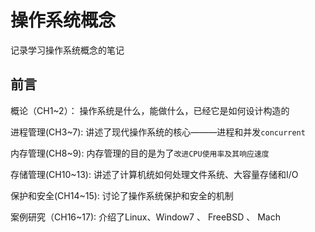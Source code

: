 操作系统概念
==================================
记录学习操作系统概念的笔记

前言
--------------------
概论（CH1~2）： 操作系统是什么，能做什么，已经它是如何设计构造的

进程管理(CH3~7): 讲述了现代操作系统的核心———进程和并发`concurrent`

内存管理(CH8~9): 内存管理的目的是为了`改进CPU使用率及其响应速度`

存储管理(CH10~13): 讲述了计算机统如何处理文件系统、大容量存储和I/O

保护和安全(CH14~15): 讨论了操作系统保护和安全的机制

案例研究（CH16~17): 介绍了Linux、Window7 、 FreeBSD 、 Mach
